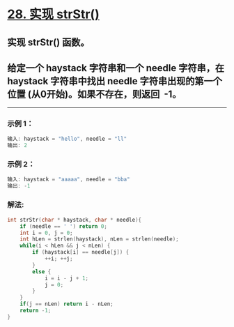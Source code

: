 # **[28. 实现 strStr()](https://leetcode-cn.com/problems/implement-strstr/)**

##  实现 strStr() 函数。
## 给定一个 haystack 字符串和一个 needle 字符串，在 haystack 字符串中找出 needle 字符串出现的第一个位置 (从0开始)。如果不存在，则返回  -1。


---

### **示例 1：**

```c
输入: haystack = "hello", needle = "ll"
输出: 2
```

### **示例 2：**

```c
输入: haystack = "aaaaa", needle = "bba"
输出: -1
```

### **解法:**

```c
int strStr(char * haystack, char * needle){
    if (needle == ' ') return 0;
    int i = 0, j = 0;
    int hLen = strlen(haystack), nLen = strlen(needle);
    while(i < hLen && j < nLen) {
        if (haystack[i] == needle[j]) {
            ++i; ++j;
        }
        else {
            i = i - j + 1;
            j = 0;
        }
    }
    if(j == nLen) return i - nLen;
    return -1;
}
```
